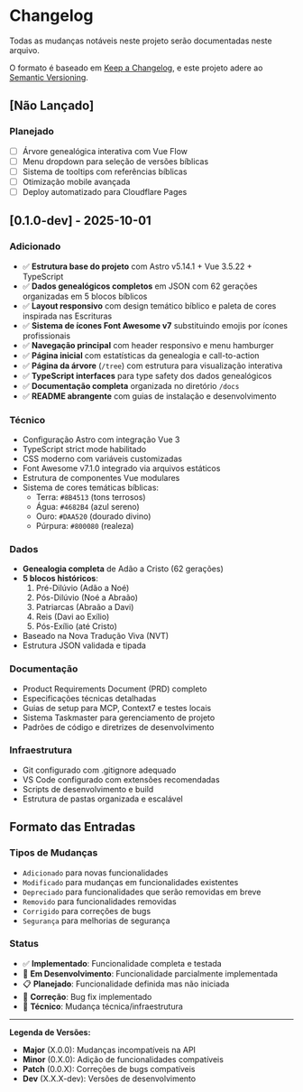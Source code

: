 # Changelog

Todas as mudanças notáveis neste projeto serão documentadas neste arquivo.

O formato é baseado em [Keep a Changelog](https://keepachangelog.com/pt-BR/1.0.0/),
e este projeto adere ao [Semantic Versioning](https://semver.org/lang/pt-BR/).

## [Não Lançado]

### Planejado

- [ ] Árvore genealógica interativa com Vue Flow
- [ ] Menu dropdown para seleção de versões bíblicas
- [ ] Sistema de tooltips com referências bíblicas
- [ ] Otimização mobile avançada
- [ ] Deploy automatizado para Cloudflare Pages

## [0.1.0-dev] - 2025-10-01

### Adicionado

- ✅ **Estrutura base do projeto** com Astro v5.14.1 + Vue 3.5.22 + TypeScript
- ✅ **Dados genealógicos completos** em JSON com 62 gerações organizadas em 5 blocos bíblicos
- ✅ **Layout responsivo** com design temático bíblico e paleta de cores inspirada nas Escrituras
- ✅ **Sistema de ícones Font Awesome v7** substituindo emojis por ícones profissionais
- ✅ **Navegação principal** com header responsivo e menu hamburger
- ✅ **Página inicial** com estatísticas da genealogia e call-to-action
- ✅ **Página da árvore** (`/tree`) com estrutura para visualização interativa
- ✅ **TypeScript interfaces** para type safety dos dados genealógicos
- ✅ **Documentação completa** organizada no diretório `/docs`
- ✅ **README abrangente** com guias de instalação e desenvolvimento

### Técnico

- Configuração Astro com integração Vue 3
- TypeScript strict mode habilitado
- CSS moderno com variáveis customizadas
- Font Awesome v7.1.0 integrado via arquivos estáticos
- Estrutura de componentes Vue modulares
- Sistema de cores temáticas bíblicas:
  - Terra: `#8B4513` (tons terrosos)
  - Água: `#4682B4` (azul sereno)
  - Ouro: `#DAA520` (dourado divino)
  - Púrpura: `#800080` (realeza)

### Dados

- **Genealogia completa** de Adão a Cristo (62 gerações)
- **5 blocos históricos**:
  1. Pré-Dilúvio (Adão a Noé)
  2. Pós-Dilúvio (Noé a Abraão)
  3. Patriarcas (Abraão a Davi)
  4. Reis (Davi ao Exílio)
  5. Pós-Exílio (até Cristo)
- Baseado na Nova Tradução Viva (NVT)
- Estrutura JSON validada e tipada

### Documentação

- Product Requirements Document (PRD) completo
- Especificações técnicas detalhadas
- Guias de setup para MCP, Context7 e testes locais
- Sistema Taskmaster para gerenciamento de projeto
- Padrões de código e diretrizes de desenvolvimento

### Infraestrutura

- Git configurado com .gitignore adequado
- VS Code configurado com extensões recomendadas
- Scripts de desenvolvimento e build
- Estrutura de pastas organizada e escalável

## Formato das Entradas

### Tipos de Mudanças

- `Adicionado` para novas funcionalidades
- `Modificado` para mudanças em funcionalidades existentes
- `Depreciado` para funcionalidades que serão removidas em breve
- `Removido` para funcionalidades removidas
- `Corrigido` para correções de bugs
- `Segurança` para melhorias de segurança

### Status

- ✅ **Implementado**: Funcionalidade completa e testada
- 🔄 **Em Desenvolvimento**: Funcionalidade parcialmente implementada
- 📋 **Planejado**: Funcionalidade definida mas não iniciada
- 🐛 **Correção**: Bug fix implementado
- 🔧 **Técnico**: Mudança técnica/infraestrutura

---

**Legenda de Versões:**

- **Major** (X.0.0): Mudanças incompatíveis na API
- **Minor** (0.X.0): Adição de funcionalidades compatíveis
- **Patch** (0.0.X): Correções de bugs compatíveis
- **Dev** (X.X.X-dev): Versões de desenvolvimento
